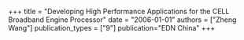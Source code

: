 +++
title = "Developing High Performance Applications for the CELL Broadband Engine Processor"
date = "2006-01-01"
authors = ["Zheng Wang"]
publication_types = ["9"]
publication="EDN China"
+++

